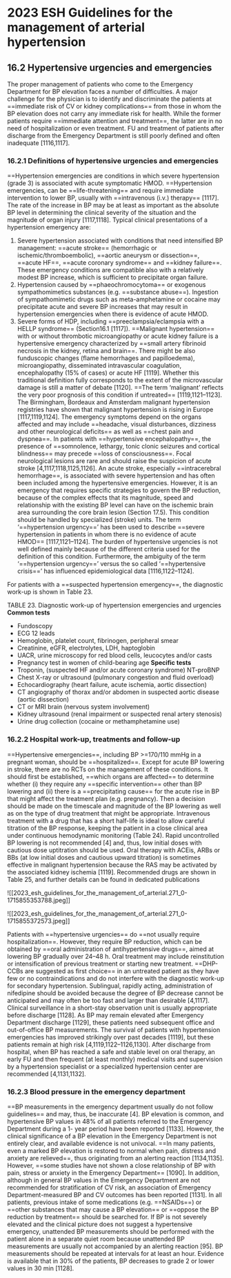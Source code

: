 # 2023 ESH Guidelines for the management of arterial hypertension
## 16.2 Hypertensive urgencies and emergencies
The proper management of patients who come to the Emergency Department for BP elevation faces a number of difficulties. A major challenge for the physician is to identify and discriminate the patients at ==immediate risk of CV or kidney complications== from those in whom the BP elevation does not carry any immediate risk for health. While the former patients require ==immediate attention and treatment==, the latter are in no need of hospitalization or even treatment. FU and treatment of patients after discharge from the Emergency Department is still poorly defined and often inadequate [1116,1117].
### 16.2.1 Definitions of hypertensive urgencies and emergencies 
==Hypertension emergencies are conditions in which severe hypertension (grade 3) is associated with acute symptomatic HMOD. ==Hypertension emergencies, can be ==life-threatening== and require immediate intervention to lower BP, usually with ==intravenous (i.v.) therapy== [1117]. The rate of the increase in BP may be at least as important as the absolute BP level in determining the clinical severity of the situation and the magnitude of organ injury [1117,1118]. Typical clinical presentations of a hypertension emergency are:
1. Severe hypertension associated with conditions that need intensified BP management: ==acute stroke== (hemorrhagic or ischemic/thromboembolic), ==aortic aneurysm or dissection==, ==acute HF==, ==acute coronary syndrome== and ==kidney failure==. These emergency conditions are compatible also with a relatively modest BP increase, which is sufficient to precipitate organ failure.
2. Hypertension caused by ==phaeochromocytoma== or exogenous sympathomimetics substances (e.g. ==substance abuse==). Ingestion of sympathomimetic drugs such as meta-amphetamine or cocaine may precipitate acute and severe BP increases that may result in hypertension emergencies when there is evidence of acute HMOD.
3. Severe forms of HDP, including ==preeclampsia/eclampsia with a HELLP syndrome== (Section16.1 [1117]).
==Malignant hypertension== with or without thrombotic microangiopathy or acute kidney failure is a hypertensive emergency characterized by ==small artery fibrinoid necrosis in the kidney, retina and brain==. There might be also funduscopic changes (flame hemorrhages and papilloedema), microangiopathy, disseminated intravascular coagulation, encephalopathy (15% of cases) or acute HF [1119]. Whether this traditional definition fully corresponds to the extent of the microvascular damage is still a matter of debate [1120]. ==The term ‘malignant’ reflects the very poor prognosis of this condition if untreated== [1119,1121–1123]. The Birmingham, Bordeaux and Amsterdam malignant hypertension registries have shown that malignant hypertension is rising in Europe [1117,1119,1124]. The emergency symptoms depend on the organs affected and may include ==headache, visual disturbances, dizziness and other neurological deficits== as well as ==chest pain and dyspnea==. In patients with ==hypertensive encephalopathy==, the presence of ==somnolence, lethargy, tonic clonic seizures and cortical blindness== may precede ==loss of consciousness==. Focal neurological lesions are rare and should raise the suspicion of acute stroke [4,1117,1118,1125,1126]. An acute stroke, especially ==intracerebral hemorrhage==, is associated with severe hypertension and has often been included among the hypertensive emergencies. However, it is an emergency that requires specific strategies to govern the BP reduction, because of the complex effects that its magnitude, speed and relationship with the existing BP level can have on the ischemic brain area surrounding the core brain lesion (Section 17.5). This condition should be handled by specialized (stroke) units.
The term ‘==hypertension urgency==’ has been used to describe ==severe hypertension in patients in whom there is no evidence of acute HMOD== [1117,1121–1124]. The burden of hypertensive urgencies is not well defined mainly because of the different criteria used for the definition of this condition. Furthermore, the ambiguity of the term ‘==hypertension urgency==’ versus the so called ‘==hypertensive crisis==’ has influenced epidemiological data [1116,1122–1124].

For patients with a ==suspected hypertension emergency==, the diagnostic work-up is shown in Table 23.

TABLE 23. Diagnostic work-up of hypertension emergencies and urgencies
**Common tests**
- Fundoscopy
- ECG 12 leads
- Hemoglobin, platelet count, fibrinogen, peripheral smear
- Creatinine, eGFR, electrolytes, LDH, haptoglobin
- UACR, urine microscopy for red blood cells, leucocytes and/or casts
- Pregnancy test in women of child-bearing age
**Specific tests**
- Troponin, (suspected HF and/or acute coronary syndrome) NT-proBNP
- Chest X-ray or ultrasound (pulmonary congestion and fluid overload)
- Echocardiography (heart failure, acute ischemia, aortic dissection)
- CT angiography of thorax and/or abdomen in suspected aortic disease (aortic dissection)
- CT or MRI brain (nervous system involvement)
- Kidney ultrasound (renal impairment or suspected renal artery stenosis)
- Urine drug collection (cocaine or methamphetamine use)

### 16.2.2 Hospital work-up, treatments and follow-up
==Hypertensive emergencies==, including BP >=170/110 mmHg in a pregnant woman, should be ==hospitalized==. Except for acute BP lowering in stroke, there are no RCTs on the management of these conditions. It should first be established, ==which organs are affected== to determine whether (i) they require any ==specific intervention== other than BP lowering and (ii) there is a ==precipitating cause== for the acute rise in BP that might affect the treatment plan (e.g. pregnancy). Then a decision should be made on the timescale and magnitude of the BP lowering as well as on the type of drug treatment that might be appropriate. Intravenous treatment with a drug that has a short half-life is ideal to allow careful titration of the BP response, keeping the patient in a close clinical area under continuous hemodynamic monitoring (Table 24). Rapid uncontrolled BP lowering is not recommended [4] and, thus, low initial doses with cautious dose uptitration should be used. Oral therapy with ACEis, ARBs or BBs (at low initial doses and cautious upward titration) is sometimes effective in malignant hypertension because the RAS may be activated by the associated kidney ischemia [1119]. Recommended drugs are shown in Table 25, and further details can be found in dedicated publications

![[2023_esh_guidelines_for_the_management_of_arterial.271_0-1715855353788.jpeg]]

![[2023_esh_guidelines_for_the_management_of_arterial.271_0-1715855372573.jpeg]]

Patients with ==hypertensive urgencies== do ==not usually require hospitalization==. However, they require BP reduction, which can be obtained by ==oral administration of antihypertensive drugs==, aimed at lowering BP gradually over 24–48 h. Oral treatment may include reinstitution or intensification of previous treatment or starting new treatment. ==DHP-CCBs are suggested as first choice== in an untreated patient as they have few or no contraindications and do not interfere with the diagnostic work-up for secondary hypertension. Sublingual, rapidly acting, administration of nifedipine should be avoided because the degree of BP decrease cannot be anticipated and may often be too fast and larger than desirable [4,1117]. Clinical surveillance in a short-stay observation unit is usually appropriate before discharge [1128]. As BP may remain elevated after Emergency Department discharge [1129], these patients need subsequent office and out-of-office BP measurements.
The survival of patients with hypertension emergencies has improved strikingly over past decades [1119], but these patients remain at high risk [4,1119,1122–1126,1130]. After discharge from hospital, when BP has reached a safe and stable level on oral therapy, an early FU and then frequent (at least monthly) medical visits and supervision by a hypertension specialist or a specialized hypertension center are recommended [4,1131,1132].
### 16.2.3 Blood pressure in the emergency department
==BP measurements in the emergency department usually do not follow guidelines== and may, thus, be inaccurate [4]. BP elevation is common, and hypertensive BP values in 48% of all patients referred to the Emergency Department during a 1- year period have been reported [1133]. However, the clinical significance of a BP elevation in the Emergency Department is not entirely clear, and available evidence is not univocal. ==In many patients, even a marked BP elevation is restored to normal when pain, distress and anxiety are relieved==, thus originating from an alerting reaction [1134,1135]. However, ==some studies have not shown a close relationship of BP with pain, stress or anxiety in the Emergency Department== [1090]. In addition, although in general BP values in the Emergency Department are not recommended for stratification of CV risk, an association of Emergency Department-measured BP and CV outcomes has been reported [1131]. In all patients, previous intake of some medications (e.g. ==NSAIDs==) or ==other substances that may cause a BP elevation== or ==oppose the BP reduction by treatment== should be searched for. If BP is not severely elevated and the clinical picture does not suggest a hypertensive emergency, unattended BP measurements should be performed with the patient alone in a separate quiet room because unattended BP measurements are usually not accompanied by an alerting reaction [95]. BP measurements should be repeated at intervals for at least an hour. Evidence is available that in 30% of the patients, BP decreases to grade 2 or lower values in 30 min [1128].